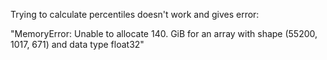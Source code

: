 Trying to calculate percentiles doesn't work and gives error:

"MemoryError: Unable to allocate 140. GiB for an array with shape (55200, 1017, 671) and data type float32"
